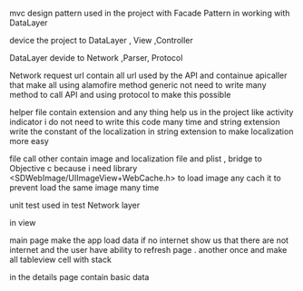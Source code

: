 mvc design pattern used in the project with Facade Pattern in working with DataLayer


device the project to DataLayer , View ,Controller 


DataLayer devide to Network ,Parser, Protocol

Network request url  contain all url used by the API and containue apicaller that make all using alamofire method generic not need to write many method to call API and using protocol to make this possible 


helper file contain extension and any thing help us in the project  like activity indicator i do not need to write this code many time 
and 
string extension write the constant of the localization in string extension to make localization more easy 



file call other contain image and localization file and plist , bridge to Objective c because i need library <SDWebImage/UIImageView+WebCache.h> to load image any cach it to prevent load the same image many time 

unit test used in test Network layer 


in view 

main page make the app load data if no internet show us that there are not internet and the user have ability to refresh page . another once and make all tableview cell with stack 

in the details page contain basic data 
